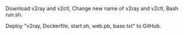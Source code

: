 Download v2ray and v2ctl, Change new name of v2ray and v2ctl, Bash run.sh.

Deploy "v2ray, Dockerfile, start.sh, web.pb, base.txt" to GitHub.
